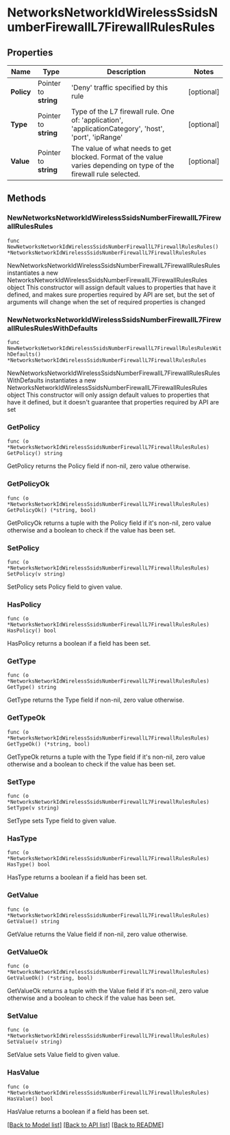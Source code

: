 # NetworksNetworkIdWirelessSsidsNumberFirewallL7FirewallRulesRules

## Properties

Name | Type | Description | Notes
------------ | ------------- | ------------- | -------------
**Policy** | Pointer to **string** | &#39;Deny&#39; traffic specified by this rule | [optional] 
**Type** | Pointer to **string** | Type of the L7 firewall rule. One of: &#39;application&#39;, &#39;applicationCategory&#39;, &#39;host&#39;, &#39;port&#39;, &#39;ipRange&#39; | [optional] 
**Value** | Pointer to **string** | The value of what needs to get blocked. Format of the value varies depending on type of the firewall rule selected. | [optional] 

## Methods

### NewNetworksNetworkIdWirelessSsidsNumberFirewallL7FirewallRulesRules

`func NewNetworksNetworkIdWirelessSsidsNumberFirewallL7FirewallRulesRules() *NetworksNetworkIdWirelessSsidsNumberFirewallL7FirewallRulesRules`

NewNetworksNetworkIdWirelessSsidsNumberFirewallL7FirewallRulesRules instantiates a new NetworksNetworkIdWirelessSsidsNumberFirewallL7FirewallRulesRules object
This constructor will assign default values to properties that have it defined,
and makes sure properties required by API are set, but the set of arguments
will change when the set of required properties is changed

### NewNetworksNetworkIdWirelessSsidsNumberFirewallL7FirewallRulesRulesWithDefaults

`func NewNetworksNetworkIdWirelessSsidsNumberFirewallL7FirewallRulesRulesWithDefaults() *NetworksNetworkIdWirelessSsidsNumberFirewallL7FirewallRulesRules`

NewNetworksNetworkIdWirelessSsidsNumberFirewallL7FirewallRulesRulesWithDefaults instantiates a new NetworksNetworkIdWirelessSsidsNumberFirewallL7FirewallRulesRules object
This constructor will only assign default values to properties that have it defined,
but it doesn't guarantee that properties required by API are set

### GetPolicy

`func (o *NetworksNetworkIdWirelessSsidsNumberFirewallL7FirewallRulesRules) GetPolicy() string`

GetPolicy returns the Policy field if non-nil, zero value otherwise.

### GetPolicyOk

`func (o *NetworksNetworkIdWirelessSsidsNumberFirewallL7FirewallRulesRules) GetPolicyOk() (*string, bool)`

GetPolicyOk returns a tuple with the Policy field if it's non-nil, zero value otherwise
and a boolean to check if the value has been set.

### SetPolicy

`func (o *NetworksNetworkIdWirelessSsidsNumberFirewallL7FirewallRulesRules) SetPolicy(v string)`

SetPolicy sets Policy field to given value.

### HasPolicy

`func (o *NetworksNetworkIdWirelessSsidsNumberFirewallL7FirewallRulesRules) HasPolicy() bool`

HasPolicy returns a boolean if a field has been set.

### GetType

`func (o *NetworksNetworkIdWirelessSsidsNumberFirewallL7FirewallRulesRules) GetType() string`

GetType returns the Type field if non-nil, zero value otherwise.

### GetTypeOk

`func (o *NetworksNetworkIdWirelessSsidsNumberFirewallL7FirewallRulesRules) GetTypeOk() (*string, bool)`

GetTypeOk returns a tuple with the Type field if it's non-nil, zero value otherwise
and a boolean to check if the value has been set.

### SetType

`func (o *NetworksNetworkIdWirelessSsidsNumberFirewallL7FirewallRulesRules) SetType(v string)`

SetType sets Type field to given value.

### HasType

`func (o *NetworksNetworkIdWirelessSsidsNumberFirewallL7FirewallRulesRules) HasType() bool`

HasType returns a boolean if a field has been set.

### GetValue

`func (o *NetworksNetworkIdWirelessSsidsNumberFirewallL7FirewallRulesRules) GetValue() string`

GetValue returns the Value field if non-nil, zero value otherwise.

### GetValueOk

`func (o *NetworksNetworkIdWirelessSsidsNumberFirewallL7FirewallRulesRules) GetValueOk() (*string, bool)`

GetValueOk returns a tuple with the Value field if it's non-nil, zero value otherwise
and a boolean to check if the value has been set.

### SetValue

`func (o *NetworksNetworkIdWirelessSsidsNumberFirewallL7FirewallRulesRules) SetValue(v string)`

SetValue sets Value field to given value.

### HasValue

`func (o *NetworksNetworkIdWirelessSsidsNumberFirewallL7FirewallRulesRules) HasValue() bool`

HasValue returns a boolean if a field has been set.


[[Back to Model list]](../README.md#documentation-for-models) [[Back to API list]](../README.md#documentation-for-api-endpoints) [[Back to README]](../README.md)


